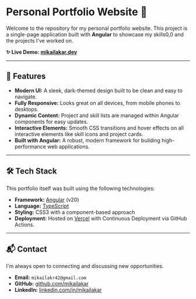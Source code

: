 # Personal Portfolio Website 🚀

Welcome to the repository for my personal portfolio website. This project is a single-page application built with **Angular** to showcase my skills0,0 and the projects I've worked on.

**✨ Live Demo:** **[mikailakar.dev](https://mikailakar.dev)**

---

## 🌟 Features

-   **Modern UI:** A sleek, dark-themed design built to be clean and easy to navigate.
-   **Fully Responsive:** Looks great on all devices, from mobile phones to desktops.
-   **Dynamic Content:** Project and skill lists are managed within Angular components for easy updates.
-   **Interactive Elements:** Smooth CSS transitions and hover effects on all interactive elements like skill icons and project cards.
-   **Built with Angular:** A robust, modern framework for building high-performance web applications.

---

## 🛠️ Tech Stack

This portfolio itself was built using the following technologies:

-   **Framework:** [Angular](https://angular.io/) (v20)
-   **Language:** [TypeScript](https://www.typescriptlang.org/)
-   **Styling:** CSS3 with a component-based approach
-   **Deployment:** Hosted on [Vercel](https://vercel.com/) with Continuous Deployment via GitHub Actions.

---

## 📬 Contact

I'm always open to connecting and discussing new opportunities.

-   **Email:** `mikailakr42@gmail.com`
-   **GitHub:** [github.com/mikailakar](https://github.com/mikailakar)
-   **LinkedIn:** [linkedin.com/in/mikailakar](https://www.linkedin.com/in/mikailakar/)

